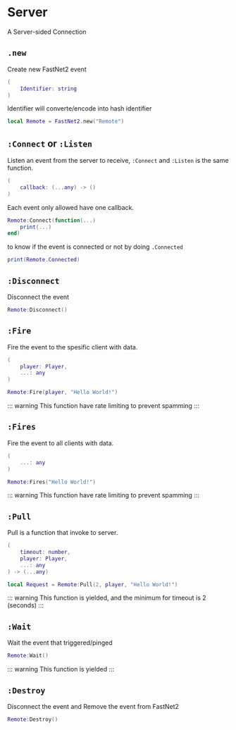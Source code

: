 # Server

A Server-sided Connection

## `.new`

Create new FastNet2 event

```lua
(
	Identifier: string
)
```

Identifier will converte/encode into hash identifier

```lua
local Remote = FastNet2.new("Remote")
```

## `:Connect` or `:Listen`

Listen an event from the server to receive, `:Connect` and `:Listen` is the same function.

```lua
(
	callback: (...any) -> ()
)
```

Each event only allowed have one callback.

```lua
Remote:Connect(function(...)
	print(...)
end)
```

to know if the event is connected or not by doing `.Connected`

```lua
print(Remote.Connected)
```

## `:Disconnect`

Disconnect the event

```lua
Remote:Disconnect()
```

## `:Fire`

Fire the event to the spesific client with data.

```lua
(
    player: Player,
	...: any
)
```

```lua
Remote:Fire(player, "Hello World!")
```

::: warning
This function have rate limiting to prevent spamming
:::

## `:Fires`

Fire the event to all clients with data.

```lua
(
	...: any
)
```

```lua
Remote:Fires("Hello World!")
```

::: warning
This function have rate limiting to prevent spamming
:::

## `:Pull`

Pull is a function that invoke to server.

```lua
(
	timeout: number,
    player: Player,
	...: any
) -> (...any)
```

```lua
local Request = Remote:Pull(2, player, "Hello World!")
```

::: warning
This function is yielded, and the minimum for timeout is 2 (seconds)
:::

## `:Wait`

Wait the event that triggered/pinged

```lua
Remote:Wait()
```

::: warning
This function is yielded
:::

## `:Destroy`

Disconnect the event and Remove the event from FastNet2

```lua
Remote:Destroy()
```